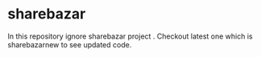 # sharebazar
  In this repository ignore sharebazar project . Checkout latest one which is sharebazarnew to see  updated code. 
  
